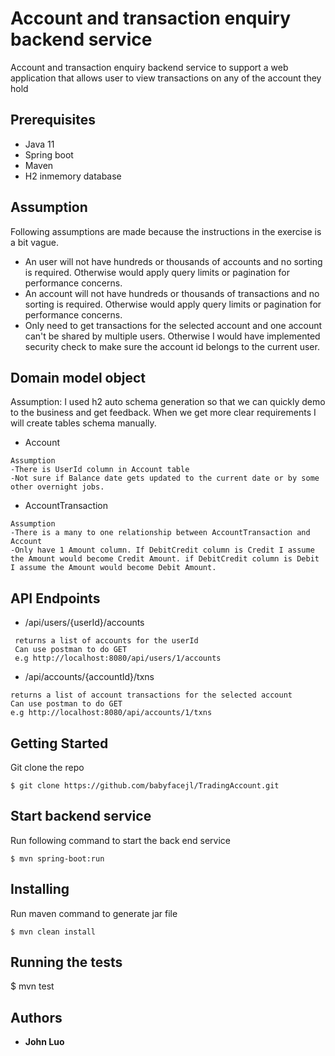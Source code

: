 # Account and transaction enquiry backend service

Account and transaction enquiry backend service to support a web application that allows user to view transactions on any of the account they hold

## Prerequisites

* Java 11
* Spring boot
* Maven
* H2 inmemory database

## Assumption
Following assumptions are made because the instructions in the exercise is a bit vague.
 * An user will not have hundreds or thousands of accounts and no sorting is required. Otherwise would apply query limits or pagination for performance concerns.
 * An account will not have hundreds or thousands of transactions and no sorting is required. Otherwise would apply query limits or pagination for performance concerns.
 * Only need to get transactions for the selected account and one account can't be shared by multiple users. Otherwise I would have implemented security check to make sure the account id belongs to the current user.
 
## Domain model object
Assumption: I used h2 auto schema generation so that we can quickly demo to the business and get feedback. 
When we get more clear requirements I will create tables schema manually. 
* Account
```$xslt
Assumption
-There is UserId column in Account table 
-Not sure if Balance date gets updated to the current date or by some other overnight jobs.
```
* AccountTransaction
```
Assumption
-There is a many to one relationship between AccountTransaction and Account
-Only have 1 Amount column. If DebitCredit column is Credit I assume the Amount would become Credit Amount. if DebitCredit column is Debit I assume the Amount would become Debit Amount.

```

## API Endpoints
* /api/users/{userId}/accounts 
```
 returns a list of accounts for the userId
 Can use postman to do GET
 e.g http://localhost:8080/api/users/1/accounts
```
* /api/accounts/{accountId}/txns 
```
returns a list of account transactions for the selected account
Can use postman to do GET 
e.g http://localhost:8080/api/accounts/1/txns
```

## Getting Started

Git clone the repo
```
$ git clone https://github.com/babyfacejl/TradingAccount.git
```

## Start backend service

Run following command to start the back end service
```
$ mvn spring-boot:run
```

## Installing

Run maven command to generate jar file
```
$ mvn clean install 
```
## Running the tests

$ mvn test

## Authors
* **John Luo** 



